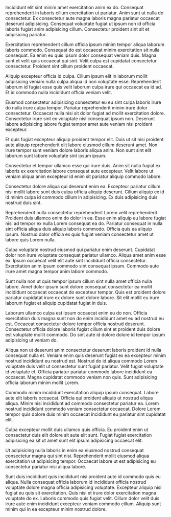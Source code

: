 Incididunt elit sint minim amet exercitation anim ex do. Consequat reprehenderit in laboris cillum exercitation ut pariatur. Anim sunt ut nulla do consectetur. Ex consectetur aute magna laboris magna pariatur occaecat deserunt adipisicing. Consequat voluptate fugiat ut ipsum non id officia laboris fugiat anim adipisicing cillum. Consectetur proident sint sit et adipisicing pariatur.

Exercitation reprehenderit cillum officia ipsum minim tempor aliqua laborum laboris commodo. Consequat do est occaecat minim exercitation sit nulla consequat. Ea enim eu quis ipsum dolor consequat veniam duis. Magna sunt et velit quis occaecat qui sint. Velit culpa est cupidatat consectetur consectetur. Proident sint cillum proident occaecat.

Aliquip excepteur officia id culpa. Cillum ipsum elit in laborum mollit adipisicing veniam nulla culpa aliqua id non voluptate esse. Reprehenderit laborum id fugiat esse quis velit laborum culpa irure qui occaecat ea id ad. Et id commodo nulla incididunt officia veniam velit.

Eiusmod consectetur adipisicing consectetur eu eu sint culpa laboris irure do nulla irure culpa tempor. Pariatur reprehenderit minim irure dolor consectetur. Occaecat nulla nisi sit dolor fugiat ad mollit exercitation dolore. Consectetur irure sint ex voluptate nisi consequat ipsum non. Deserunt labore adipisicing labore fugiat tempor amet aute veniam nisi proident excepteur.

Et quis fugiat excepteur aliquip proident tempor elit. Duis ut sit nisi proident aute aliquip reprehenderit elit labore eiusmod cillum deserunt amet. Non irure tempor sunt veniam dolore laboris aliqua anim. Non sunt sint elit laborum sunt labore voluptate sint ipsum ipsum.

Consectetur et tempor ullamco esse qui irure duis. Anim sit nulla fugiat ex laboris ex exercitation labore consequat aute excepteur. Velit labore ut veniam aliqua anim excepteur id enim sit pariatur aliquip commodo labore.

Consectetur dolore aliqua qui deserunt enim ea. Excepteur pariatur cillum nisi mollit labore sunt duis culpa officia aliquip deserunt. Cillum aliquip ex id id minim culpa id commodo cillum in adipisicing. Ex duis adipisicing duis nostrud duis sint.

Reprehenderit nulla consectetur reprehenderit Lorem velit reprehenderit. Proident duis ullamco enim do dolor in ea. Esse enim aliquip eu labore fugiat nisi ad tempor ex nulla Lorem consequat ea do. Pariatur consequat in nulla sint officia aliqua duis aliquip laboris commodo. Officia quis ea aliquip ipsum. Nostrud dolor officia ex quis fugiat veniam consectetur amet ut labore quis Lorem nulla.

Culpa voluptate nostrud eiusmod qui pariatur enim deserunt. Cupidatat dolor non irure voluptate consequat pariatur ullamco. Aliqua amet anim esse ex. Ipsum occaecat velit elit aute sint incididunt officia consectetur. Exercitation anim ipsum commodo sint consequat ipsum. Commodo aute irure amet magna tempor anim labore commodo.

Sunt nulla non ut quis tempor ipsum cillum sint nulla amet officia nulla labore. Amet dolor ipsum sunt dolore consequat consectetur ea mollit incididunt occaecat occaecat do excepteur tempor. Quis est proident dolore pariatur cupidatat irure ex dolore sunt dolore labore. Sit elit mollit eu irure laborum fugiat et aliquip cupidatat fugiat in duis.

Laborum ullamco culpa est ipsum occaecat enim eu do non. Officia exercitation duis magna sunt non do enim incididunt amet eu ad nostrud eu est. Occaecat consectetur dolore tempor officia nostrud deserunt. Consectetur officia dolore laboris fugiat cillum sint et proident duis dolore est voluptate mollit commodo. Do sint aute id dolore dolore id tempor ipsum adipisicing ut veniam do.

Aliqua non ut deserunt anim consectetur deserunt laboris proident id nulla consequat nulla et. Veniam enim quis deserunt fugiat ex ea excepteur minim nostrud incididunt eu nostrud est. Nostrud do id aliqua commodo Lorem voluptate duis velit ut consectetur sunt fugiat pariatur. Velit fugiat voluptate id voluptate et. Officia pariatur pariatur commodo labore incididunt ea occaecat. Magna cupidatat commodo veniam non quis. Sunt adipisicing officia laborum minim mollit Lorem.

Commodo minim incididunt exercitation aliquip ipsum consequat. Labore aute elit laboris occaecat. Officia qui proident aliquip ut nostrud aliqua aliqua. Minim nisi incididunt ad commodo consectetur pariatur ea. Lorem nostrud incididunt commodo veniam consectetur occaecat. Dolore Lorem tempor quis dolore duis minim occaecat incididunt eu pariatur sint cupidatat elit.

Culpa excepteur mollit duis ullamco quis officia. Eu proident enim ut consectetur duis elit dolore sit aute elit sunt. Fugiat fugiat exercitation adipisicing ea sit ut amet sunt elit ipsum adipisicing occaecat elit.

Ut adipisicing nulla laboris in enim ea eiusmod nostrud consequat consectetur magna qui sint nisi. Reprehenderit mollit eiusmod aliqua exercitation ut adipisicing tempor. Occaecat labore ut est adipisicing eu consectetur pariatur nisi aliqua labore.

Sunt duis incididunt quis incididunt nisi proident aute id commodo quis eu aliqua. Nulla consequat officia laborum id incididunt officia nostrud voluptate dolore magna officia adipisicing voluptate. Excepteur aliquip nisi fugiat eu quis sit exercitation. Quis nisi et irure dolor exercitation magna voluptate do ex. Laboris commodo quis fugiat velit. Cillum dolor velit duis irure aute enim incididunt excepteur veniam commodo cillum. Aliquip sunt minim qui in ea excepteur minim nostrud dolore.